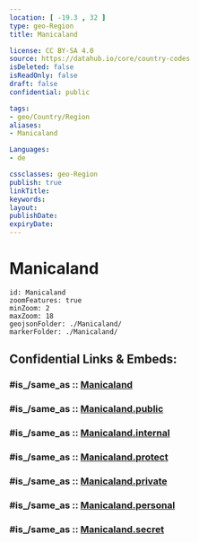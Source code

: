 ```yaml
---
location: [ -19.3 , 32 ] 
type: geo-Region
title: Manicaland

license: CC BY-SA 4.0
source: https://datahub.io/core/country-codes
isDeleted: false
isReadOnly: false
draft: false
confidential: public

tags:
- geo/Country/Region
aliases:
- Manicaland

Languages:
- de

cssclasses: geo-Region
publish: true
linkTitle: 
keywords: 
layout: 
publishDate: 
expiryDate: 
---
```


# Manicaland

```leaflet
id: Manicaland
zoomFeatures: true 
minZoom: 2 
maxZoom: 18
geojsonFolder: ./Manicaland/
markerFolder: ./Manicaland/
```


## Confidential Links & Embeds: 

### #is_/same_as :: [Manicaland](/_Standards/Earth/Continent/Africa/Africa~South/Zimbabwe/Provinces~Zimbabwe/Manicaland.md) 

### #is_/same_as :: [Manicaland.public](/_public/Earth/Continent/Africa/Africa~South/Zimbabwe/Provinces~Zimbabwe/Manicaland.public.md) 

### #is_/same_as :: [Manicaland.internal](/_internal/Earth/Continent/Africa/Africa~South/Zimbabwe/Provinces~Zimbabwe/Manicaland.internal.md) 

### #is_/same_as :: [Manicaland.protect](/_protect/Earth/Continent/Africa/Africa~South/Zimbabwe/Provinces~Zimbabwe/Manicaland.protect.md) 

### #is_/same_as :: [Manicaland.private](/_private/Earth/Continent/Africa/Africa~South/Zimbabwe/Provinces~Zimbabwe/Manicaland.private.md) 

### #is_/same_as :: [Manicaland.personal](/_personal/Earth/Continent/Africa/Africa~South/Zimbabwe/Provinces~Zimbabwe/Manicaland.personal.md) 

### #is_/same_as :: [Manicaland.secret](/_secret/Earth/Continent/Africa/Africa~South/Zimbabwe/Provinces~Zimbabwe/Manicaland.secret.md)

